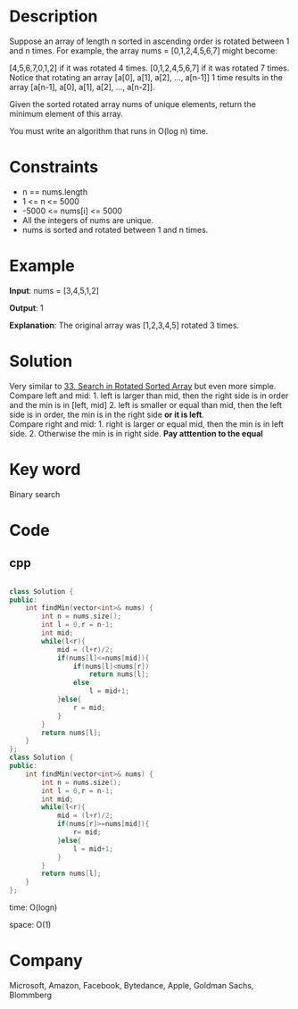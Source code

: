 # Description

Suppose an array of length n sorted in ascending order is rotated between 1 and n times. For example, the array nums = [0,1,2,4,5,6,7] might become:

[4,5,6,7,0,1,2] if it was rotated 4 times.
[0,1,2,4,5,6,7] if it was rotated 7 times.
Notice that rotating an array [a[0], a[1], a[2], ..., a[n-1]] 1 time results in the array [a[n-1], a[0], a[1], a[2], ..., a[n-2]].

Given the sorted rotated array nums of unique elements, return the minimum element of this array.

You must write an algorithm that runs in O(log n) time.

# Constraints

- n == nums.length
- 1 <= n <= 5000
- -5000 <= nums[i] <= 5000
- All the integers of nums are unique.
- nums is sorted and rotated between 1 and n times.

# Example

**Input**: nums = [3,4,5,1,2]

**Output**: 1

**Explanation**: The original array was [1,2,3,4,5] rotated 3 times.

# Solution

Very similar to [33. Search in Rotated Sorted Array](33.%20Search%20in%20Rotated%20Sorted%20Array.md) but even more simple.  
Compare left and mid: 1. left is larger than mid, then the right side is in order and the min is in [left, mid] 2. left is smaller or equal than mid, then the left side is in order, the min is in the right side **or it is left**.  
Compare right and mid: 1. right is larger or equal mid, then the min is in left side. 2. Otherwise the min is in right side. **Pay atttention to the equal**

# Key word

Binary search

# Code

## cpp

```cpp

class Solution {
public:
    int findMin(vector<int>& nums) {
        int n = nums.size();
        int l = 0,r = n-1;
        int mid;
        while(l<r){
            mid = (l+r)/2;
            if(nums[l]<=nums[mid]){
                if(nums[l]<nums[r])
                    return nums[l];
                else
                    l = mid+1;
            }else{
                r = mid;
            }
        }
        return nums[l];
    }
};
class Solution {
public:
    int findMin(vector<int>& nums) {
        int n = nums.size();
        int l = 0,r = n-1;
        int mid;
        while(l<r){
            mid = (l+r)/2;
            if(nums[r]>=nums[mid]){
                r= mid;
            }else{
                l = mid+1;
            }
        }
        return nums[l];
    }
};

```

time: O(logn)

space: O(1)

# Company

Microsoft, Amazon, Facebook, Bytedance, Apple, Goldman Sachs, Blommberg
